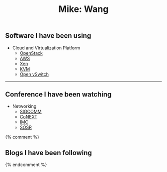 ﻿---
layout: default
section: misc
title: "Mike: Wang"
---

## Software I have been using
  * Cloud and Virtualization Platform
    - [OpenStack](https://www.openstack.org/)
    - [AWS](https://aws.amazon.com/)
    - [Xen](http://www.xenproject.org/)
    - [KVM](http://www.linux-kvm.org/page/Main_Page)
    - [Open vSwitch](http://openvswitch.org/)


---

## Conference I have been watching
  * Networking
    - [SIGCOMM](http://conferences.sigcomm.org/sigcomm/2016/)
    - [CoNEXT](http://conferences2.sigcomm.org/co-next/2015/#!/home)
    - [IMC](http://conferences.sigcomm.org/imc/2016/)
    - [SOSR](http://conferences.sigcomm.org/sosr/2016/cfp.html)



{% comment %}
## Blogs I have been following
{% endcomment %}
